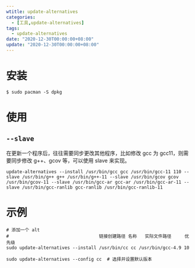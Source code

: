 ```yaml
---
wtitle: update-alternatives
categories: 
  - [工具,update-alternatives]
tags:
  - update-alternatives
date: "2020-12-30T00:00:00+08:00"
update: "2020-12-30T00:00:00+08:00"
---
```


# 安装

```shell
$ sudo pacman -S dpkg
```

# 使用

## `--slave`

在更新一个程序后，往往需要同步更改其他程序，比如修改 gcc 为 gcc11，则需要同步修改 g++、gcov 等，可以使用 slave 来实现。

```shell
update-alternatives --install /usr/bin/gcc gcc /usr/bin/gcc-11 110 --slave /usr/bin/g++ g++ /usr/bin/g++-11 --slave /usr/bin/gcov gcov /usr/bin/gcov-11 --slave /usr/bin/gcc-ar gcc-ar /usr/bin/gcc-ar-11 --slave /usr/bin/gcc-ranlib gcc-ranlib /usr/bin/gcc-ranlib-11
```

# 示例

```shell
# 添加一个 alt
#                                  链接创建路径 名称   实际文件路径     优先级
sudo update-alternatives --install /usr/bin/cc cc /usr/bin/gcc-4.9 10  
```

```shell
sudo update-alternatives --config cc  # 选择并设置默认版本
```


